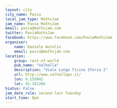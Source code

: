 ```yaml
---
layout: city                                           
city_name: Pavia
local_jam_type: MathsJam
jam_name: Pavia MathsJam
email: pavia@mathsjam.com
twitter: PaviaMathsJam
facebook: https://www.facebook.com/PaviaMathsJam
organiser:
    name: Daniele Aurelio
    email: pavia@mathsjam.com
location:
    group: rest-of-world
    pub_name: "Valhalla"
    description: "Viale Lungo Ticino Sforza 2"
    url: http://www.valhallapv.it/
    lon: 9.155042
    lat: 45.181266
hiatus: False
jam_date_rule: second-last Tuesday
start_time: 8pm
---
```

